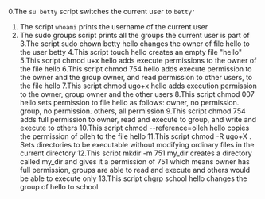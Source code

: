0.The ```su betty``` script switches the current user to ```betty'```
1. The script ```whoami``` prints the username of the current user
2. The sudo groups script prints all the groups the current user is part of
3.The script sudo chown betty hello changes the owner of file hello to the user betty
4.This script touch hello creates an empty file "hello"
5.This script chmod u+x hello adds execute permissions to the owner of the file hello
6.This script chmod 754 hello adds execute permission to the owner and the group owner, and read permission to other users, to the file hello
7.This script chmod ugo+x hello adds execution permission to the owner, group owner and the other users
8.This script chmod 007 hello sets permission to file hello as follows: owner, no permission. group, no permission. others, all permission
9.This script chmod 754 adds full permission to owner, read and execute to group, and write and execute to others
10.This script chmod --reference=olleh hello copies the permission of olleh to the file hello
11.This script chmod -R ugo+X . Sets directories to be executable without modifying ordinary files in the current directory
12.This script mkdir -m 751 my_dir creates a directory called my_dir and gives it  a permission of 751 which means
owner has full permission, groups are able to read and execute and others would be able to execute only
13.This script chgrp school hello changes the group of hello to school
